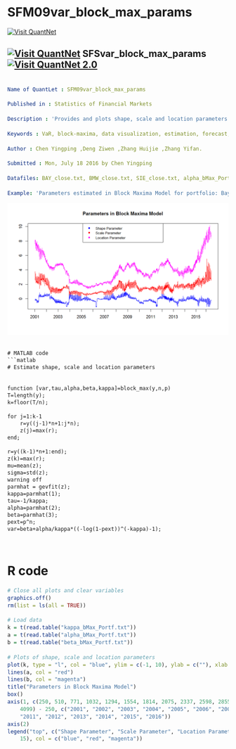 # SFM09var_block_max_params
[<img src="https://github.com/QuantLet/Styleguide-and-Validation-procedure/blob/master/pictures/banner.png" alt="Visit QuantNet">](http://quantlet.de/index.php?p=info)

## [<img src="https://github.com/QuantLet/Styleguide-and-Validation-procedure/blob/master/pictures/qloqo.png" alt="Visit QuantNet">](http://quantlet.de/) **SFSvar_block_max_params** [<img src="https://github.com/QuantLet/Styleguide-and-Validation-procedure/blob/master/pictures/QN2.png" width="60" alt="Visit QuantNet 2.0">](http://quantlet.de/d3/ia)

```yaml

Name of QuantLet : SFM09var_block_max_params

Published in : Statistics of Financial Markets 

Description : 'Provides and plots shape, scale and location parameters estimated for calculating Value-at-Risk with Block Maxima Model.'

Keywords : VaR, block-maxima, data visualization, estimation, forecast, graphical representation, parameter, plot, portfolio, scale

Author : Chen Yingping ,Deng Ziwen ,Zhang Huijie ,Zhang Yifan.

Submitted : Mon, July 18 2016 by Chen Yingping

Datafiles: BAY_close.txt, BMW_close.txt, SIE_close.txt, alpha_bMax_Portf.txt, beta_bMax_Portf.txt, kappa_bMax_Portf.txt

Example: 'Parameters estimated in Block Maxima Model for portfolio: Bayer, BMW, Siemens.Time period: from 2000-01-18 to 2016-06-28.'

```

![Picture1](Parameters_in_Block_Maxima_Model.png)


```

# MATLAB code
```matlab
# Estimate shape, scale and location parameters


function [var,tau,alpha,beta,kappa]=block_max(y,n,p)
T=length(y);
k=floor(T/n);

for j=1:k-1
    r=y((j-1)*n+1:j*n);
    z(j)=max(r);
end;

r=y((k-1)*n+1:end);
z(k)=max(r);
mu=mean(z);
sigma=std(z);
warning off
parmhat = gevfit(z);
kappa=parmhat(1);
tau=-1/kappa;
alpha=parmhat(2);
beta=parmhat(3);
pext=p^n;
var=beta+alpha/kappa*((-log(1-pext))^(-kappa)-1);



```
# R code
```r
# Close all plots and clear variables
graphics.off()
rm(list = ls(all = TRUE))

# Load data
k = t(read.table("kappa_bMax_Portf.txt"))
a = t(read.table("alpha_bMax_Portf.txt"))
b = t(read.table("beta_bMax_Portf.txt"))

# Plots of shape, scale and location parameters
plot(k, type = "l", col = "blue", ylim = c(-1, 10), ylab = c(""), xlab = c(""), axes = FALSE)
lines(a, col = "red")
lines(b, col = "magenta")
title("Parameters in Block Maxima Model")
box()
axis(1, c(250, 510, 771, 1032, 1294, 1554, 1814, 2075, 2337, 2598, 2855, 3112, 3366, 3619, 3871, 
    4099) - 250, c("2001", "2002", "2003", "2004", "2005", "2006", "2007", "2008", "2009", "2010", 
    "2011", "2012", "2013", "2014", "2015", "2016"))
axis(2)
legend("top", c("Shape Parameter", "Scale Parameter", "Location Parameter"), pch = c(15, 15, 
    15), col = c("blue", "red", "magenta"))
